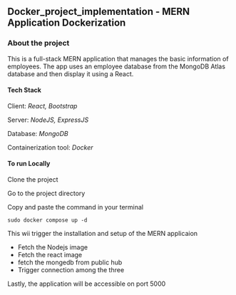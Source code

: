 ## Docker_project_implementation - MERN Application Dockerization

### About the project
This is a full-stack MERN application that manages the basic information of employees. The app uses an employee database from the MongoDB Atlas database and then display it using a React.

#### Tech Stack

Client: *React, Bootstrap*

Server: *NodeJS, ExpressJS*

Database: *MongoDB*

Containerization tool: *Docker*

#### To run Locally
Clone the project

Go to the project directory

Copy and paste the command in your terminal

```
sudo docker compose up -d
```
This wii trigger the installation and setup of the MERN applicaion

- Fetch the Nodejs image
- Fetch the react image
- fetch the mongedb from public hub
- Trigger connection among the three

Lastly, the application will be accessible on port 5000
